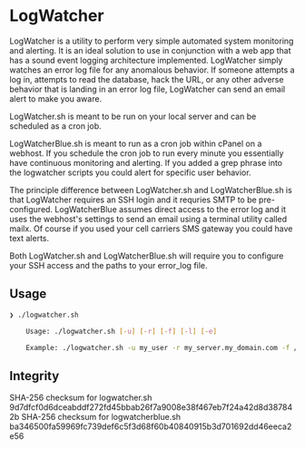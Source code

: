 # LogWatcher
LogWatcher is a utility to perform very simple automated system monitoring and alerting.  It is an ideal solution to use in conjunction with a web app that has a sound event logging architecture implemented.  LogWatcher simply watches an error log file for any anomalous behavior.  If someone attempts a log in, attempts to read the database, hack the URL, or any other adverse behavior that is landing in an error log file, LogWatcher can send an email alert to make you aware.

LogWatcher.sh is meant to be run on your local server and can be scheduled as a cron job.

LogWatcherBlue.sh is meant to run as a cron job within cPanel on a webhost.  If you schedule the cron job to run every minute you essentially have continuous monitoring and alerting.  If you added a grep phrase into the logwatcher scripts you could alert for specific user behavior.

The principle difference between LogWatcher.sh and LogWatcherBlue.sh is that LogWatcher requires an SSH login and it requries SMTP to be pre-configured.  LogWatcherBlue assumes direct access to the error log and it uses the webhost's settings to send an email using a terminal utility called mailx.  Of course if you used your cell carriers SMS gateway you could have text alerts.

Both LogWatcher.sh and LogWatcherBlue.sh will require you to configure your SSH access and the paths to your error_log file.

## Usage

```bash
❯ ./logwatcher.sh

    Usage: ./logwatcher.sh [-u] [-r] [-f] [-l] [-e]

    Example: ./logwatcher.sh -u my_user -r my_server.my_domain.com -f /path/to/remote/file -l /path/to/local/file -e myself@me.com
```

## Integrity

SHA-256 checksum for logwatcher.sh 9d7dfcf0d6dceabddf272fd45bbab26f7a9008e38f467eb7f24a42d8d387842b
SHA-256 checksum for logwatcherblue.sh ba346500fa59969fc739def6c5f3d68f60b40840915b3d701692dd46eeca2e56
